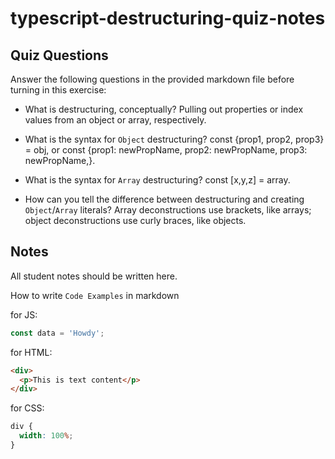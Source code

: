 # typescript-destructuring-quiz-notes

## Quiz Questions

Answer the following questions in the provided markdown file before turning in this exercise:

- What is destructuring, conceptually?
  Pulling out properties or index values from an object or array, respectively.

- What is the syntax for `Object` destructuring?
  const {prop1, prop2, prop3} = obj, or const {prop1: newPropName, prop2: newPropName, prop3: newPropName,}.

- What is the syntax for `Array` destructuring?
  const [x,y,z] = array.

- How can you tell the difference between destructuring and creating `Object`/`Array` literals?
  Array deconstructions use brackets, like arrays; object deconstructions use curly braces, like objects.

## Notes

All student notes should be written here.

How to write `Code Examples` in markdown

for JS:

```javascript
const data = 'Howdy';
```

for HTML:

```html
<div>
  <p>This is text content</p>
</div>
```

for CSS:

```css
div {
  width: 100%;
}
```
